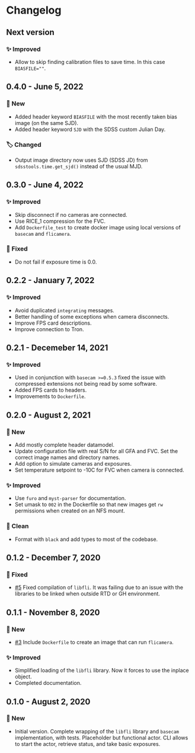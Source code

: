 # Changelog

## Next version

### ✨ Improved

* Allow to skip finding calibration files to save time. In this case `BIASFILE=""`.


## 0.4.0 - June 5, 2022

### 🚀 New

* Added header keyword `BIASFILE` with the most recently taken bias image (on the same SJD).
* Added header keyword `SJD` with the SDSS custom Julian Day.

### 🏷️ Changed

* Output image directory now uses SJD (SDSS JD) from `sdsstools.time.get_sjd()` instead of the usual MJD.


## 0.3.0 - June 4, 2022

### ✨ Improved

* Skip disconnect if no cameras are connected.
* Use RICE_1 compression for the FVC.
* Add `Dockerfile_test` to create docker image using local versions of `basecam` and `flicamera`.

### 🔧 Fixed

* Do not fail if exposure time is 0.0.


## 0.2.2 - January 7, 2022

### ✨ Improved

* Avoid duplicated `integrating` messages.
* Better handling of some exceptions when camera disconnects.
* Improve FPS card descriptions.
* Improve connection to Tron.


## 0.2.1 - Decemeber 14, 2021

### ✨ Improved

* Used in conjunction with `basecam >=0.5.3` fixed the issue with compressed extensions not being read by some software.
* Added FPS cards to headers.
* Improvements to `Dockerfile`.


## 0.2.0 - August 2, 2021

### 🚀 New

* Add mostly complete header datamodel.
* Update configuration file with real S/N for all GFA and FVC. Set the correct image names and directory names.
* Add option to simulate cameras and exposures.
* Set temperature setpoint to -10C for FVC when camera is connected.

### ✨ Improved

* Use `furo` and `myst-parser` for documentation.
* Set umask to `002` in the Dockerfile so that new images get `rw` permissions when created on an NFS mount.

### 🧹 Clean

* Format with `black` and add types to most of the codebase.


## 0.1.2 - December 7, 2020

### 🔧 Fixed

* [#5](https://github.com/sdss/flicamera/issues/5) Fixed compilation of `libfli`. It was failing due to an issue with the libraries to be linked when outside RTD or GH environment.


## 0.1.1 - November 8, 2020

### 🚀 New

* [#3](https://github.com/sdss/flicamera/issues/3) Include `Dockerfile` to create an image that can run `flicamera`.

### ✨ Improved

* Simplified loading of the `libfli` library. Now it forces to use the inplace object.
* Completed documentation.


## 0.1.0 - August 2, 2020

### 🚀 New

* Initial version. Complete wrapping of the `libfli` library and `basecam` implementation, with tests. Placeholder but functional actor. CLI allows to start the actor, retrieve status, and take basic exposures.
